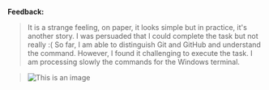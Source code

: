**Feedback:**

> It is a strange feeling, on paper, it looks simple but in practice, it's another story.
> I was persuaded that I could complete the task but not really :(
> So far, I am able to distinguish Git and GitHub and understand the command. However, I found it challenging to execute the task. 
> I am processing slowly the commands for the Windows terminal.


> ![This is an image](https://www.thecoderpedia.com/wp-content/uploads/2020/06/Hello-World-Jokes-685x1024.jpg?x34900)
>

